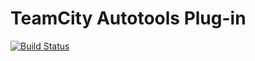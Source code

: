 TeamCity Autotools Plug-in
==========================
[![Build Status](https://api.travis-ci.org/unix-junkie/teamcity-autotools-plugin.png?branch=master)](https://travis-ci.org/unix-junkie/teamcity-autotools-plugin)
